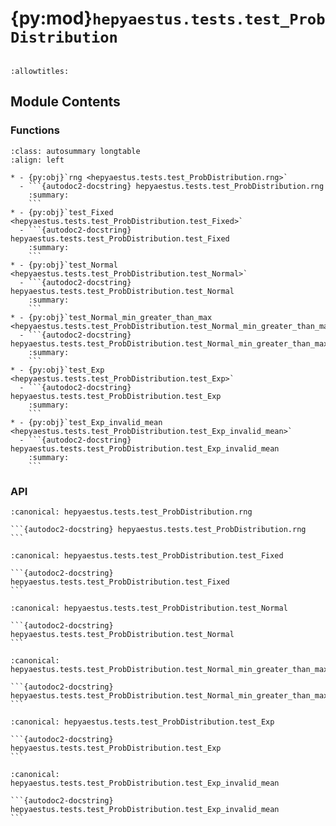 # {py:mod}`hepyaestus.tests.test_ProbDistribution`

```{py:module} hepyaestus.tests.test_ProbDistribution
```

```{autodoc2-docstring} hepyaestus.tests.test_ProbDistribution
:allowtitles:
```

## Module Contents

### Functions

````{list-table}
:class: autosummary longtable
:align: left

* - {py:obj}`rng <hepyaestus.tests.test_ProbDistribution.rng>`
  - ```{autodoc2-docstring} hepyaestus.tests.test_ProbDistribution.rng
    :summary:
    ```
* - {py:obj}`test_Fixed <hepyaestus.tests.test_ProbDistribution.test_Fixed>`
  - ```{autodoc2-docstring} hepyaestus.tests.test_ProbDistribution.test_Fixed
    :summary:
    ```
* - {py:obj}`test_Normal <hepyaestus.tests.test_ProbDistribution.test_Normal>`
  - ```{autodoc2-docstring} hepyaestus.tests.test_ProbDistribution.test_Normal
    :summary:
    ```
* - {py:obj}`test_Normal_min_greater_than_max <hepyaestus.tests.test_ProbDistribution.test_Normal_min_greater_than_max>`
  - ```{autodoc2-docstring} hepyaestus.tests.test_ProbDistribution.test_Normal_min_greater_than_max
    :summary:
    ```
* - {py:obj}`test_Exp <hepyaestus.tests.test_ProbDistribution.test_Exp>`
  - ```{autodoc2-docstring} hepyaestus.tests.test_ProbDistribution.test_Exp
    :summary:
    ```
* - {py:obj}`test_Exp_invalid_mean <hepyaestus.tests.test_ProbDistribution.test_Exp_invalid_mean>`
  - ```{autodoc2-docstring} hepyaestus.tests.test_ProbDistribution.test_Exp_invalid_mean
    :summary:
    ```
````

### API

````{py:function} rng() -> random.Random
:canonical: hepyaestus.tests.test_ProbDistribution.rng

```{autodoc2-docstring} hepyaestus.tests.test_ProbDistribution.rng
```
````

````{py:function} test_Fixed(rng) -> None
:canonical: hepyaestus.tests.test_ProbDistribution.test_Fixed

```{autodoc2-docstring} hepyaestus.tests.test_ProbDistribution.test_Fixed
```
````

````{py:function} test_Normal(rng) -> None
:canonical: hepyaestus.tests.test_ProbDistribution.test_Normal

```{autodoc2-docstring} hepyaestus.tests.test_ProbDistribution.test_Normal
```
````

````{py:function} test_Normal_min_greater_than_max() -> None
:canonical: hepyaestus.tests.test_ProbDistribution.test_Normal_min_greater_than_max

```{autodoc2-docstring} hepyaestus.tests.test_ProbDistribution.test_Normal_min_greater_than_max
```
````

````{py:function} test_Exp(rng)
:canonical: hepyaestus.tests.test_ProbDistribution.test_Exp

```{autodoc2-docstring} hepyaestus.tests.test_ProbDistribution.test_Exp
```
````

````{py:function} test_Exp_invalid_mean() -> None
:canonical: hepyaestus.tests.test_ProbDistribution.test_Exp_invalid_mean

```{autodoc2-docstring} hepyaestus.tests.test_ProbDistribution.test_Exp_invalid_mean
```
````
